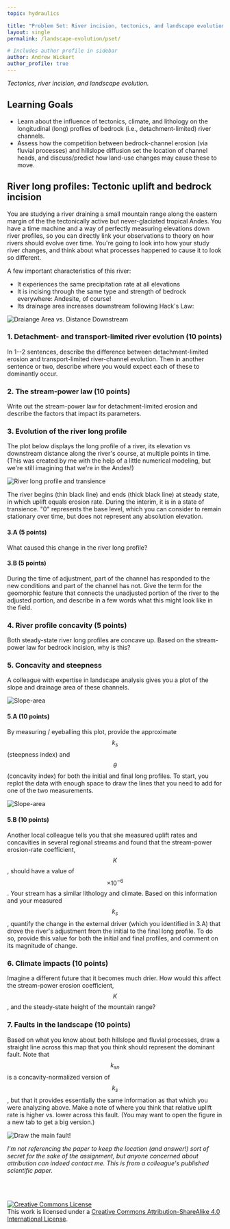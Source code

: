 ```yaml
---
topic: hydraulics

title: "Problem Set: River incision, tectonics, and landscape evolution"
layout: single
permalink: /landscape-evolution/pset/

# Includes author profile in sidebar
author: Andrew Wickert
author_profile: true
---
```


*Tectonics, river incision, and landscape evolution.*

## Learning Goals

* Learn about the influence of tectonics, climate, and lithology on the longitudinal (long) profiles of bedrock (i.e., detachment-limited) river channels.
* Assess how the competition between bedrock-channel erosion (via fluvial processes) and hillslope diffusion set the location of channel heads, and discuss/predict how land-use changes may cause these to move.

## River long profiles: Tectonic uplift and bedrock incision

You are studying a river draining a small mountain range along the eastern margin of the the tectonically active but never-glaciated tropical Andes. You have a time machine and a way of perfectly measuring elevations down river profiles, so you can directly link your observations to theory on how rivers should evolve over time. You're going to look into how your study river changes, and think about what processes happened to cause it to look so different.

A few important characteristics of this river:
* It experiences the same precipitation rate at all elevations
* It is incising through the same type and strength of bedrock everywhere: Andesite, of course!
* Its drainage area increases downstream following Hack's Law:

![Draiange Area vs. Distance Downstream](/assets/images/fluvial/DrainageAreaDistance.png)

### 1. Detachment- and transport-limited river evolution (10 points)

In 1--2 sentences, describe the difference between detachment-limited erosion and transport-limited river-channel evolution. Then in another sentence or two, describe where you would expect each of these to dominantly occur.

### 2. The stream-power law (10 points)

Write out the stream-power law for detachment-limited erosion and describe the factors that impact its parameters.

### 3. Evolution of the river long profile

The plot below displays the long profile of a river, its elevation vs downstream distance along the river's course, at multiple points in time. (This was created by me with the help of a little numerical modeling, but we're still imagining that we're in the Andes!)

![River long profile and transience](/assets/images/fluvial/StreamPowerTransient.png)

The river begins (thin black line) and ends (thick black line) at steady state, in which uplift equals erosion rate. During the interim, it is in a state of transience. "0" represents the base level, which you can consider to remain stationary over time, but does not represent any absolution elevation.

#### 3.A (5 points)

What caused this change in the river long profile?

#### 3.B (5 points)

During the time of adjustment, part of the channel has responded to the new conditions and part of the channel has not. Give the term for the geomorphic feature that connects the unadjusted portion of the river to the adjusted portion, and describe in a few words what this might look like in the field.

### 4. River profile concavity (5 points)

Both steady-state river long profiles are concave up. Based on the stream-power law for bedrock incision, why is this?

### 5. Concavity and steepness

A colleague with expertise in landscape analysis gives you a plot of the slope and drainage area of these channels.

![Slope-area](/assets/images/fluvial/SlopeArea.png)

#### 5.A (10 points)

By measuring / eyeballing this plot, provide the approximate $$k_s$$ (steepness index) and $$\theta$$ (concavity index) for both the initial and final long profiles. To start, you replot the data with enough space to draw the lines that you need to add for one of the two measurements.

![Slope-area](/assets/images/fluvial/SlopeArea-drawLine.png)

#### 5.B (10 points)

Another local colleague tells you that she measured uplift rates and concavities in several regional streams and found that the stream-power erosion-rate coefficient, $$K$$, should have a value of $$\times 10^{-6}$$. Your stream has a similar lithology and climate. Based on this information and your measured $$k_s$$, quantify the change in the external driver (which you identified in 3.A) that drove the river's adjustment from the initial to the final long profile. To do so, provide this value for both the initial and final profiles, and comment on its magnitude of change.

### 6. Climate impacts (10 points)

Imagine a different future that it becomes much drier. How would this affect the stream-power erosion coefficient, $$K$$, and the steady-state height of the mountain range?

### 7. Faults in the landscape (10 points)

Based on what you know about both hillslope and fluvial processes, draw a straight line across this map that you think should represent the dominant fault. Note that $$k_{sn}$$ is a concavity-normalized version of $$k_s$$, but that it provides essentially the same information as that which you were analyzing above. Make a note of where you think that relative uplift rate is higher vs. lower across this fault. (You may want to open the figure in a new tab to get a big version.)

![Draw the main fault!](/assets/images/landscape-evolution/ksn_fault.png)

*I'm not referencing the paper to keep the location (and answer!) sort of secret for the sake of the assignment, but anyone concerned about attribution can indeed contact me. This is from a colleague's published scientific paper.*


<br/>
<br/>

<a rel="license" href="http://creativecommons.org/licenses/by-sa/4.0/"><img alt="Creative Commons License" style="border-width:0" src="https://i.creativecommons.org/l/by-sa/4.0/88x31.png" /></a><br />This work is licensed under a <a rel="license" href="http://creativecommons.org/licenses/by-sa/4.0/">Creative Commons Attribution-ShareAlike 4.0 International License</a>.
